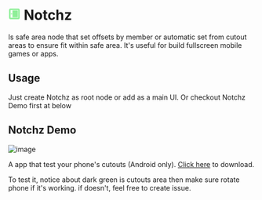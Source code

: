 # <img src="https://github.com/lunsokhasovan/Notchz/blob/main/addons/Notchz/Notchz.svg" alt="Repository Icon" style="width:25px;height:25px;"> Notchz

Is safe area node that set offsets by member or automatic set from cutout areas to ensure fit within safe area. 
It's useful for build fullscreen mobile games or apps.

## Usage

Just create Notchz as root node or add as a main UI. Or checkout Notchz Demo first at below

## Notchz Demo

<img width="1600" height="720" alt="image" src="https://github.com/user-attachments/assets/c14bc6e8-1afe-4130-b4e5-bbf5086bef17" />

A app that test your phone's cutouts (Android only). [Click here](https://github.com/lunsokhasovan/Notchz/releases) to download.

To test it, notice about dark green is cutouts area then make sure rotate phone if it's working. if doesn't, feel free to create issue.
